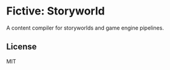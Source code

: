# Fictive: Storyworld

A content compiler for storyworlds and game engine pipelines.

## License

MIT